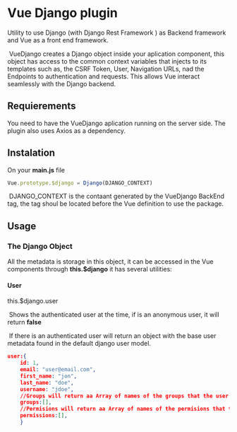 # Vue Django plugin

Utility to use Django (with Django Rest Framework ) as Backend framework and Vue as a front end framework.

​	VueDjango creates a Django object inside your aplication component, this object has access to the common context variables that injects to its templates such as, the CSRF Token, User, Navigation URLs, nad the  Endpoints to authentication and requests. This  allows Vue interact seamlessly with the Django backend.

## Requierements

You need  to have the VueDjango aplication running on the server side. The plugin also uses Axios as a dependency.

## Instalation

On your **main.js** file

```javascript
Vue.prototype.$django = Django(DJANGO_CONTEXT)
```

​	DJANGO_CONTEXT is the  contaant generated by the VueDjango BackEnd tag, the tag shoul be located before the  Vue definition to use the  package.

## Usage

### The Django Object

All the metadata is storage in this object, it can be accessed in the Vue components through **this.$django** it has several utilities:

#### User

this.$django.user

​	Shows the authenticated user at the time, if is an anonymous user, it will return **false**

​	If there is an authenticated user will return an object with the base user metadata found in the default django user model.

```json
user:{
    id: 1,
	email: "user@email.com",
	first_name: "jon",
    last_name: "doe",
    username: "jdoe",
    //Groups will return aa Array of names of the groups that the user is part of
	groups:[],
    //Permisions will return aa Array of names of the permisions that the user is part of
	permissions:[],
	}
```

 



